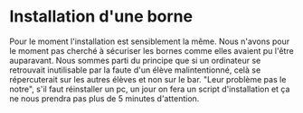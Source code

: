 # Installation d'une borne

Pour le moment l'installation est sensiblement la même. Nous n'avons pour le moment pas cherché à sécuriser les bornes comme elles avaient pu l'être auparavant. Nous sommes parti du principe que si un ordinateur se retrouvait inutilisable par la faute d'un élève malintentionné, celà se répercuterait sur les autres élèves et non sur le bar. "Leur problème pas le notre", s'il faut réinstaller un pc, un jour on fera un script d'installation et ça ne nous prendra pas plus de 5 minutes d'attention.
